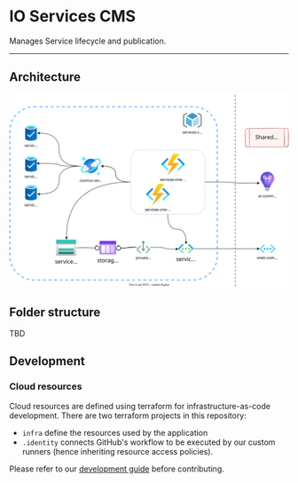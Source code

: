 # IO Services CMS
Manages Service lifecycle and publication.

---

## Architecture

![architecture](./docs/infra.drawio.svg)

## Folder structure
TBD

## Development

### Cloud resources
Cloud resources are defined using terraform for infrastructure-as-code development. There are two terraform projects in this repository:
* `infra` define the resources used by the application
* `.identity` connects GitHub's workflow to be executed by our custom runners (hence inheriting resource access policies). 

Please refer to our [development guide](./docs/terraform-development.md) before contributing.
